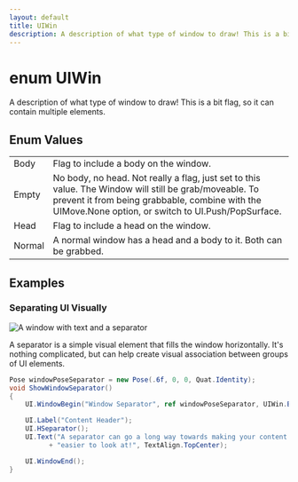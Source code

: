 ```yaml
---
layout: default
title: UIWin
description: A description of what type of window to draw! This is a bit flag, so it can contain multiple elements.
---
```

# enum UIWin

A description of what type of window to draw! This is a bit
flag, so it can contain multiple elements.




## Enum Values

|  |  |
|--|--|
|Body|Flag to include a body on the window.|
|Empty|No body, no head. Not really a flag, just set to this value. The Window will still be grab/moveable. To prevent it from being grabbable, combine with the UIMove.None option, or switch to UI.Push/PopSurface.|
|Head|Flag to include a head on the window.|
|Normal|A normal window has a head and a body to it. Both can be grabbed.|



## Examples

### Separating UI Visually

![A window with text and a separator]({{site.screen_url}}/UI/SeparatorWindow.jpg)

A separator is a simple visual element that fills the window
horizontally. It's nothing complicated, but can help create visual
association between groups of UI elements.

```csharp
Pose windowPoseSeparator = new Pose(.6f, 0, 0, Quat.Identity);
void ShowWindowSeparator()
{
	UI.WindowBegin("Window Separator", ref windowPoseSeparator, UIWin.Body);

	UI.Label("Content Header");
	UI.HSeparator();
	UI.Text("A separator can go a long way towards making your content "
	      + "easier to look at!", TextAlign.TopCenter);

	UI.WindowEnd();
}
```

